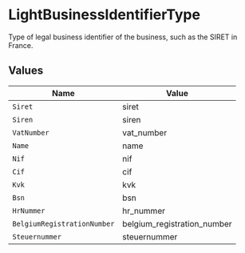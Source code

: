 # LightBusinessIdentifierType

Type of legal business identifier of the business, such as the SIRET in France.


## Values

| Name                        | Value                       |
| --------------------------- | --------------------------- |
| `Siret`                     | siret                       |
| `Siren`                     | siren                       |
| `VatNumber`                 | vat_number                  |
| `Name`                      | name                        |
| `Nif`                       | nif                         |
| `Cif`                       | cif                         |
| `Kvk`                       | kvk                         |
| `Bsn`                       | bsn                         |
| `HrNummer`                  | hr_nummer                   |
| `BelgiumRegistrationNumber` | belgium_registration_number |
| `Steuernummer`              | steuernummer                |